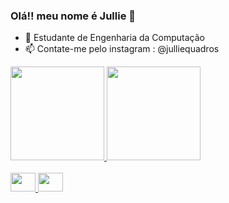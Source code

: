 ### Olá!! meu nome é Jullie 👋

- 🌱 Estudante de Engenharia da Computação
- 📫 Contate-me pelo instagram : @julliequadros

<div align="left">
  <a href="https://github.com/jcquadros">
  <img height="150em" src="https://github-readme-stats.vercel.app/api?username=jcquadros&show_icons=true&theme=rose_pine&include_all_commits=true&count_private=true">
  <img height="150em" src="https://github-readme-stats.vercel.app/api/top-langs/?username=jcquadros&layout=compact&langs_count=7&theme=rose_pine"/>
</div>

<div align="left" style-"display: incline_block"><br>
      <img align-"center" height="30" width="40" src="https://cdn.jsdelivr.net/gh/devicons/devicon/icons/c/c-original.svg" />
      <img align-"center" height="30" width="40" src="https://cdn.jsdelivr.net/gh/devicons/devicon/icons/python/python-original.svg" />
          
</div>
          
